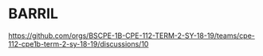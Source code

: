 # BARRIL
https://github.com/orgs/BSCPE-1B-CPE-112-TERM-2-SY-18-19/teams/cpe-112-cpe1b-term-2-sy-18-19/discussions/10
